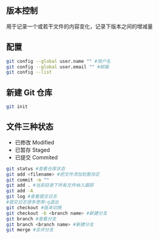 ## 版本控制
用于记录一个或若干文件的内容变化，记录下版本之间的增减量
## 配置
```bash
git config --global user.name "" #用户名
git config --global user.email "" #邮箱
git config --list
```

## 新建 Git 仓库
```bash
git init
```
## 文件三种状态
- 已修改 Modified
- 已暂存 Staged
- 已提交 Commited
```bash
git status #查看仓库状态
git add <filename> #把文件添加到暂存区
git commit -m ""
git add . #当前目录下所有文件纳入跟踪
git add -A
git log #查看提交日志
#提交日志很多使用:q退出
git checkout #版本切换
git checkout -b <branch name> #新建分支
git branch #查看分支
git branch <branch name> #新建分支
git merge #合并分支
```